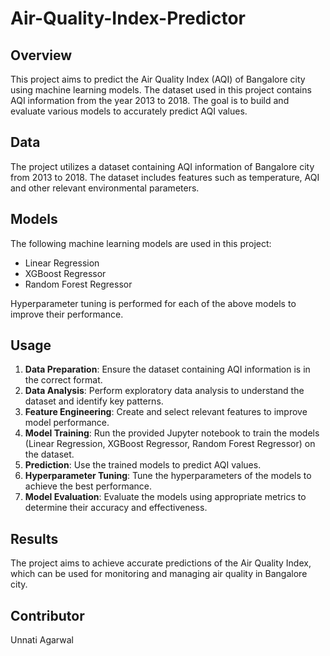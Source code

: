 # Air-Quality-Index-Predictor

## Overview
This project aims to predict the Air Quality Index (AQI) of Bangalore city using machine learning models. The dataset used in this project contains AQI information from the year 2013 to 2018. The goal is to build and evaluate various models to accurately predict AQI values.

## Data
The project utilizes a dataset containing AQI information of Bangalore city from 2013 to 2018. The dataset includes features such as temperature, AQI and other relevant environmental parameters.

## Models
The following machine learning models are used in this project:
- Linear Regression
- XGBoost Regressor
- Random Forest Regressor

Hyperparameter tuning is performed for each of the above models to improve their performance.

## Usage
1. **Data Preparation**: Ensure the dataset containing AQI information is in the correct format.
2. **Data Analysis**: Perform exploratory data analysis to understand the dataset and identify key patterns.
3. **Feature Engineering**: Create and select relevant features to improve model performance.
4. **Model Training**: Run the provided Jupyter notebook to train the models (Linear Regression, XGBoost Regressor, Random Forest Regressor) on the dataset.
5. **Prediction**: Use the trained models to predict AQI values.
6. **Hyperparameter Tuning**: Tune the hyperparameters of the models to achieve the best performance.
7. **Model Evaluation**: Evaluate the models using appropriate metrics to determine their accuracy and effectiveness.

## Results
The project aims to achieve accurate predictions of the Air Quality Index, which can be used for monitoring and managing air quality in Bangalore city.

## Contributor
Unnati Agarwal
